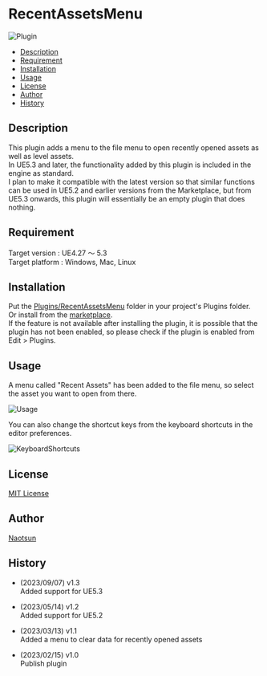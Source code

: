 # RecentAssetsMenu

![Plugin](https://user-images.githubusercontent.com/51815450/220249566-4c5cbf51-1584-4a9e-8fde-17d7f79f089c.PNG)

<!--ts-->
   * [Description](#Description)
   * [Requirement](#Requirement)
   * [Installation](#Installation)
   * [Usage](#Usage)
   * [License](#License)
   * [Author](#Author)
   * [History](#History)
<!--te-->

## Description

This plugin adds a menu to the file menu to open recently opened assets as well as level assets.  
In UE5.3 and later, the functionality added by this plugin is included in the engine as standard.  
I plan to make it compatible with the latest version so that similar functions can be used in UE5.2 and earlier versions from the Marketplace, but from UE5.3 onwards, this plugin will essentially be an empty plugin that does nothing.

## Requirement

Target version : UE4.27 ～ 5.3  
Target platform : Windows, Mac, Linux 

## Installation

Put the [Plugins/RecentAssetsMenu](https://github.com/Naotsun19B/RecentAssetsMenu) folder in your project's Plugins folder.  
Or install from the [marketplace](https://www.unrealengine.com/marketplace/en-US/product/recent-assets-menu).  
If the feature is not available after installing the plugin, it is possible that the plugin has not been enabled, so please check if the plugin is enabled from Edit > Plugins.

## Usage

A menu called "Recent Assets" has been added to the file menu, so select the asset you want to open from there.  

![Usage](https://user-images.githubusercontent.com/51815450/224694011-d5fe8c8e-9ca2-40eb-a78e-9d318ce1a715.PNG)

You can also change the shortcut keys from the keyboard shortcuts in the editor preferences.

![KeyboardShortcuts](https://user-images.githubusercontent.com/51815450/224676158-39f559ca-495e-4e89-985d-7a21af53ba5f.PNG)

## License

[MIT License](https://en.wikipedia.org/wiki/MIT_License)

## Author

[Naotsun](https://twitter.com/Naotsun_UE)

## History  

- (2023/09/07) v1.3   
  Added support for UE5.3  

- (2023/05/14) v1.2   
  Added support for UE5.2

- (2023/03/13) v1.1   
  Added a menu to clear data for recently opened assets

- (2023/02/15) v1.0   
  Publish plugin
